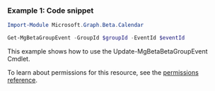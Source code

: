 ### Example 1: Code snippet

```powershellImport-Module Microsoft.Graph.Beta.Calendar

Get-MgBetaGroupEvent -GroupId $groupId -EventId $eventId
```
This example shows how to use the Update-MgBetaBetaGroupEvent Cmdlet.
To learn about permissions for this resource, see the [permissions reference](/graph/permissions-reference).

